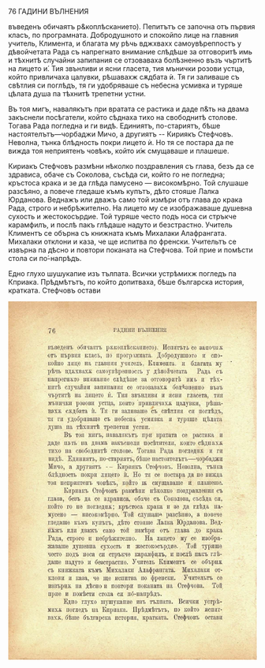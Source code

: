 ﻿76	ГАДИНИ ВЪЛНЕНИЯ

въведенъ обичаятъ р&коплѣсканието). Пепитътъ се започна отъ първия класъ, по програмната. Добродушното и спокойпо лице на главния учитель, Климента, и благата му рѣчь вджхвахх самоувѣреппостъ у дѣвойчетата Рада съ напрегнато внимание слѣдѣше за отговоритѣ имь и тѣхнитѣ случайни запипания се отзоваваха болѣзненно възъ чъртитѣ на лицето и́. Тия звънливи и ясни гласета, тия мънички розови устца, който привличаха цалувки, рѣшавахж сѫдбата ѝ. Тя ги заливаше съ свѣтлия си поглѣдъ, тя ги удобряваше съ небесна усмивка и туряше цѣлата душа па тѣхнитѣ трепетни устни.

Въ тоя мигъ, навалякътъ при вратата се растика и даде п&ть на двама закъснели посѣгатели, който сѣднаха тихо на свободнитѣ столове. Тогава Рада погледна и ги видѣ. Единиятъ, по-стариятъ, бѣше настоятелътъ—чорбаджи Мичо, а другиятъ -- Кириякъ Стефчовъ. Неволна, тънка блѣдность покри лицето ѝ. Но тя се постара да пе вижда тоя неприятенъ човѣкъ, който и́ж смущаваше и плашеше.

Кириакъ Стефчовъ размѣни нѣколко поздравления съ глава, безъ да се здрависа, обаче съ Соколова, съсѣда си, който го не погледна; кръстоса крака и зе да глѣда памусено — високомѣрно. Той слушаше разсѣяно, а повече гледаше къмъ купътъ, дѣто стояше Лалка Юрданова. Веднажъ или дважъ само той измѣри отъ глава до крака Рада, строго и небрѣжително. На лицето му се изображаваше душевна сухость и жестокосърдие. Той туряше често подъ носа си стръкче карамфилъ, и послѣ пакъ глѣдаше надуто и безстрастно. Учитель Климентъ се обърна съ книжната къмъ Михалаки Алафрангата. Михалаки отклони и каза, че ще испитва по френски. Учительтъ се извърна па дѣсно и повтори поканата на Стефчова. Той прие и помѣсти стола си по́-напрѣдъ.

Едно глухо шушукапие изъ тълпата. Всички устрѣмихж погледъ па Кприака. Прѣдмѣтътъ, по който допитваха, бѣше българска история, кратката. Стефчовъ остави

![original](../images/091.jpg)

